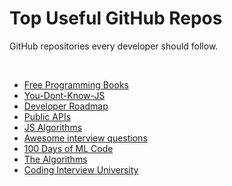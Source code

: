 # Top Useful GitHub Repos
GitHub repositories every developer should follow.

<br>

- [Free Programming Books](https://github.com/EbookFoundation/free-programming-books)
- [You-Dont-Know-JS](https://github.com/getify/You-Dont-Know-JS)
- [Developer Roadmap](https://github.com/kamranahmedse/developer-roadmap)
- [Public APIs](https://github.com/public-apis/public-apis)
- [JS Algorithms](https://github.com/trekhleb/javascript-algorithms)
- [Awesome interview questions](https://github.com/DopplerHQ/awesome-interview-questions)
- [100 Days of ML Code](https://github.com/Avik-Jain/100-Days-Of-ML-Code)
- [The Algorithms](https://github.com/TheAlgorithms)
- [Coding Interview University](https://github.com/jwasham/coding-interview-university)
